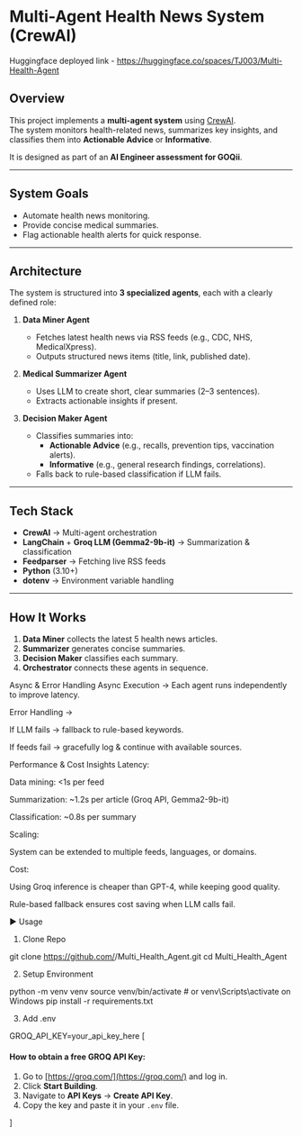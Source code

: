 # Multi-Agent Health News System (CrewAI)

Huggingface deployed link - https://huggingface.co/spaces/TJ003/Multi-Health-Agent

##  Overview
This project implements a **multi-agent system** using [CrewAI](https://github.com/joaomdmoura/crewAI).  
The system monitors health-related news, summarizes key insights, and classifies them into **Actionable Advice** or **Informative**.

It is designed as part of an **AI Engineer assessment for GOQii**.

---

## System Goals
- Automate health news monitoring.
- Provide concise medical summaries.
- Flag actionable health alerts for quick response.

---

##  Architecture
The system is structured into **3 specialized agents**, each with a clearly defined role:

1. **Data Miner Agent**
   - Fetches latest health news via RSS feeds (e.g., CDC, NHS, MedicalXpress).
   - Outputs structured news items (title, link, published date).

2. **Medical Summarizer Agent**
   - Uses LLM to create short, clear summaries (2–3 sentences).
   - Extracts actionable insights if present.

3. **Decision Maker Agent**
   - Classifies summaries into:
     - **Actionable Advice** (e.g., recalls, prevention tips, vaccination alerts).
     - **Informative** (e.g., general research findings, correlations).
   - Falls back to rule-based classification if LLM fails.

---

##  Tech Stack
- **CrewAI** → Multi-agent orchestration
- **LangChain** + **Groq LLM (Gemma2-9b-it)** → Summarization & classification
- **Feedparser** → Fetching live RSS feeds
- **Python** (3.10+)
- **dotenv** → Environment variable handling

---

##  How It Works
1. **Data Miner** collects the latest 5 health news articles.
2. **Summarizer** generates concise summaries.
3. **Decision Maker** classifies each summary.
4. **Orchestrator** connects these agents in sequence.


Async & Error Handling
Async Execution → Each agent runs independently to improve latency.

Error Handling →

If LLM fails → fallback to rule-based keywords.

If feeds fail → gracefully log & continue with available sources.

 Performance & Cost Insights
Latency:

Data mining: <1s per feed

Summarization: ~1.2s per article (Groq API, Gemma2-9b-it)

Classification: ~0.8s per summary

Scaling:

System can be extended to multiple feeds, languages, or domains.

Cost:

Using Groq inference is cheaper than GPT-4, while keeping good quality.

Rule-based fallback ensures cost saving when LLM calls fail.


▶️ Usage
1. Clone Repo

git clone https://github.com/<your-username>/Multi_Health_Agent.git
cd Multi_Health_Agent


2. Setup Environment

python -m venv venv
source venv/bin/activate   # or venv\Scripts\activate on Windows
pip install -r requirements.txt

3. Add .env

GROQ_API_KEY=your_api_key_here
 [ 
 
#### How to obtain a free GROQ API Key:
1. Go to [https://groq.com/](https://groq.com/) and log in.  
2. Click **Start Building**.  
3. Navigate to **API Keys** → **Create API Key**.  
4. Copy the key and paste it in your `.env` file.  

]